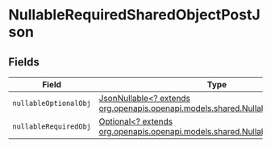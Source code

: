 # NullableRequiredSharedObjectPostJson


## Fields

| Field                                                                                                                              | Type                                                                                                                               | Required                                                                                                                           | Description                                                                                                                        | Example                                                                                                                            |
| ---------------------------------------------------------------------------------------------------------------------------------- | ---------------------------------------------------------------------------------------------------------------------------------- | ---------------------------------------------------------------------------------------------------------------------------------- | ---------------------------------------------------------------------------------------------------------------------------------- | ---------------------------------------------------------------------------------------------------------------------------------- |
| `nullableOptionalObj`                                                                                                              | [JsonNullable<? extends org.openapis.openapi.models.shared.NullableOptionalObject>](../../models/shared/NullableOptionalObject.md) | :heavy_minus_sign:                                                                                                                 | N/A                                                                                                                                |                                                                                                                                    |
| `nullableRequiredObj`                                                                                                              | [Optional<? extends org.openapis.openapi.models.shared.NullableObject>](../../models/shared/NullableObject.md)                     | :heavy_check_mark:                                                                                                                 | N/A                                                                                                                                | <nil>                                                                                                                              |